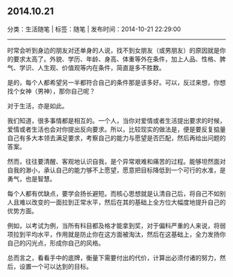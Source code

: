 ## 2014.10.21

分类：生活随笔 | 标签：随笔 | 发布时间：2014-10-21 22:29:00

___

时常会听到身边的朋友对还单身的人说，找不到女朋友（或男朋友）的原因就是你的要求太高了。外貌、学历、年龄、身高、体重等外在条件，加上人品、性格、脾气、学识、人生观、价值观等内在条件，简直是多不胜数。

是的，每个人都希望另一半都符合自己的条件那是该多好。可以，反过来想，你想找个女神（男神），那你自己呢？

对于生活，亦是如此。

我们知道，很多事情都是相互的。一个人，当你对爱情或者生活提出要求的时候，爱情或者生活也会对你提出反向要求。所以，比较现实的做法是，便是要反复掂量自己有多大本领去满足要求，考察自己的能力与愿望是否匹配，然后再给出问题的答案。

然而，往往要清醒、客观地认识自我，是个异常艰难和痛苦的过程。能够坦然面对自我的渺小，承认自己的能力够不上愿望，愿意把目标降低到一个可行的水准，是勇气，也是智慧。

每个人都有优缺点，要学会扬长避短。而核心思想就是认清自己后，将自己不如别人且难以改变的一面拉到正常水平，然后在其的基础上全方位大幅度地提升自己的优势方面。

例如，以考试为例，当所有科目都及格才能拿到奖，对于偏科严重的人来说，将弱项拉到平均水平，作用就是防止你在这方面被淘汰，然后在这基础上，全力发扬你自己的闪光点，形成你自己的风格。

总而言之，看看手中的底牌，衡量下需要付出的代价，计算出必须付诸的努力，然后，设置一个可以达到的目标。

